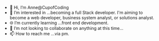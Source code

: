 - 🐒 Hi, I’m Anne@CupofCoding
- 🦦 I’m interested in ...becoming a full Stack developer. I'm aiming to become a web developer, business system analyst, or solutions analyst. 
- 🌐 I’m currently learning ...front end development. 
- 💞️ I’m not looking to collaborate on anything at this time...
- 📫 How to reach me ...via pm. 

<!---
CupofCoding/CupofCoding is a ✨ special ✨ repository because its `README.md` (this file) appears on your GitHub profile.
You can click the Preview link to take a look at your changes.
--->
